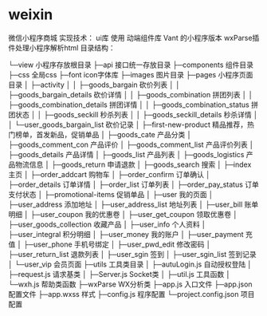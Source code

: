 # weixin
微信小程序商城
实现技术：
ui库 使用 动端组件库 Vant 的小程序版本
wxParse插件处理小程序解析html
目录结构：

└─view 小程序存放根目录
  ├─api 接口统一存放目录
  ├─components 组件目录
  ├─css 全局css
  ├─font icon字体库
  ├─images 图片目录
  ├─pages 小程序页面目录
  │ ├─activity
  │ │ ├─goods_bargain 砍价列表
  │ │ ├─goods_bargain_details 砍价详情
  │ │ ├─goods_combination 拼团列表
  │ │ ├─goods_combination_details 拼团详情
  │ │ ├─goods_combination_status 拼团状态
  │ │ ├─goods_seckill 秒杀列表
  │ │ ├─goods_seckill_details 秒杀详情
  │ │ └─user_goods_bargain_list 砍价记录
  │ ├─first-new-product 精品推荐，热门榜单，首发新品，促销单品
  │ ├─goods_cate 产品分类
  │ ├─goods_comment_con 产品评价
  │ ├─goods_comment_list 产品评价列表
  │ ├─goods_details 产品详情
  │ ├─goods_list 产品列表
  │ ├─goods_logistics 产品物流信息
  │ ├─goods_return 申请退款
  │ ├─goods_search 搜索
  │ ├─index 主页
  │ ├─order_addcart 购物车
  │ ├─order_confirm 订单确认
  │ ├─order_details 订单详情
  │ ├─order_list 订单列表
  │ ├─order_pay_status 订单支付状态
  │ ├─promotional-items 促销单品
  │ ├─user 我的页面
  │ ├─user_address 添加地址
  │ ├─user_address_list 地址列表
  │ ├─user_bill 账单明细
  │ ├─user_coupon 我的优惠卷
  │ ├─user_get_coupon 领取优惠卷
  │ ├─user_goods_collection 收藏产品
  │ ├─user_info 个人资料
  │ ├─user_integral 积分明细
  │ ├─user_money 我的账户
  │ ├─user_payment 充值
  │ ├─user_phone 手机号绑定
  │ ├─user_pwd_edit 修改密码
  │ ├─user_return_list 退款列表
  │ ├─user_sgin 签到
  │ ├─user_sgin_list 签到记录
  │ └─user_vip 会员页面
  ├─utils 工具类目录
  │ ├─autuLogin.js 自动授权登陆
  │ ├─request.js 请求基类
  │ ├─Server.js Socket类
  │ ├─util.js 工具函数
  │ └─wxh.js 帮助类函数
  ├─wxParse WX分析类
  ├─app.js 入口文件
  ├─app.json 配置文件
  ├─app.wxss 样式
  ├─config.js 程序配置
  └─project.config.json 项目配置

